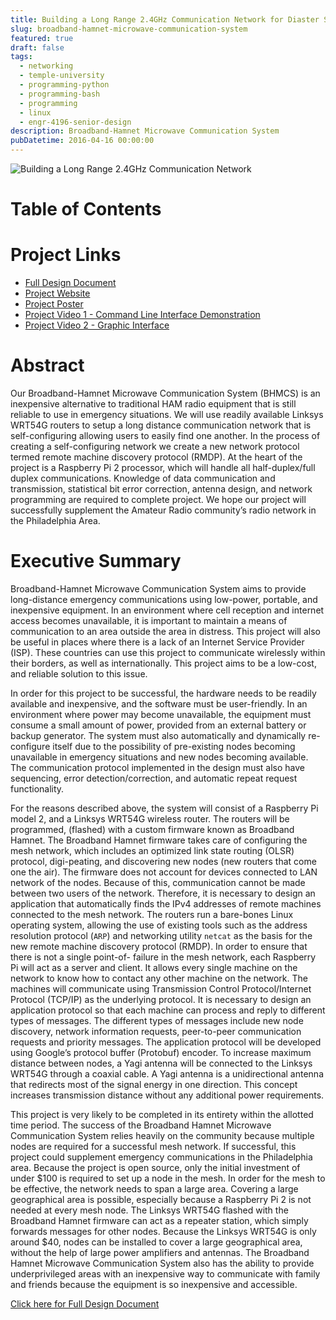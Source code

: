 ```yaml
---
title: Building a Long Range 2.4GHz Communication Network for Diaster Scenarios
slug: broadband-hamnet-microwave-communication-system
featured: true
draft: false
tags:
  - networking
  - temple-university
  - programming-python
  - programming-bash
  - programming
  - linux
  - engr-4196-senior-design
description: Broadband-Hamnet Microwave Communication System
pubDatetime: 2016-04-16 00:00:00
---
```


![Building a Long Range 2.4GHz Communication Network](@assets/images/senior_design/toichat_cover.jpg)

# Table of Contents

# Project Links

- [Full Design Document](/assets/files/20160416_sd27_designdoc_final_v05.pdf)
- [Project Website](https://sites.google.com/a/temple.edu/broadband-mcomm/)
- [Project Poster](/assets/files/20160416_fdr_review_poster_final.pdf)
- [Project Video 1 - Command Line Interface Demonstration](https://www.youtube.com/watch?v=_-q7M_saQdkA)
- [Project Video 2 - Graphic Interface](https://www.youtube.com/watch?v=DbUwcBYxRT)

# Abstract

Our Broadband-Hamnet Microwave Communication System (BHMCS) is an inexpensive
alternative to traditional HAM radio equipment that is still reliable to
use in emergency situations. We will use readily available Linksys WRT54G
routers to setup a long distance communication network that is
self-configuring allowing users to easily find one another. In the process
of creating a self-configuring network we create a new network protocol
termed remote machine discovery protocol (RMDP). At the heart of the
project is a Raspberry Pi 2 processor, which will handle all
half-duplex/full duplex communications. Knowledge of data communication
and transmission, statistical bit error correction, antenna design, and
network programming are required to complete project. We hope our project
will successfully supplement the Amateur Radio community’s radio network
in the Philadelphia Area.

# Executive Summary

Broadband-Hamnet Microwave Communication System aims to provide
long-distance emergency communications using low-power, portable, and
inexpensive equipment. In an environment where cell reception and internet
access becomes unavailable, it is important to maintain a means of
communication to an area outside the area in distress. This project will
also be useful in places where there is a lack of an Internet Service
Provider (ISP). These countries can use this project to communicate
wirelessly within their borders, as well as internationally. This project
aims to be a low-cost, and reliable solution to this issue.

In order for this project to be successful, the hardware needs to be
readily available and inexpensive, and the software must be user-friendly.
In an environment where power may become unavailable, the equipment must
consume a small amount of power, provided from an external battery or
backup generator. The system must also automatically and dynamically
re-configure itself due to the possibility of pre-existing nodes becoming
unavailable in emergency situations and new nodes becoming available. The
communication protocol implemented in the design must also have sequencing,
error detection/correction, and automatic repeat request functionality.

For the reasons described above, the system will consist of a Raspberry Pi
model 2, and a Linksys WRT54G wireless router. The routers will be
programmed, (flashed) with a custom firmware known as Broadband Hamnet. The
Broadband Hamnet firmware takes care of configuring the mesh network, which
includes an optimized link state routing (OLSR) protocol, digi-peating,
and discovering new nodes (new routers that come one the air). The firmware
does not account for devices connected to LAN network of the nodes. Because
of this, communication cannot be made between two users of the network.
Therefore, it is necessary to design an application that automatically
finds the IPv4 addresses of remote machines connected to the mesh network.
The routers run a bare-bones Linux operating system, allowing the use of
existing tools such as the address resolution protocol (`ARP`) and networking
utility `netcat` as the basis for the new remote machine discovery protocol
(RMDP). In order to ensure that there is not a single point-of- failure in
the mesh network, each Raspberry Pi will act as a server and client. It
allows every single machine on the network to know how to contact any
other machine on the network. The machines will communicate using
Transmission Control Protocol/Internet Protocol (TCP/IP) as the underlying
protocol. It is necessary to design an application protocol so that each
machine can process and reply to different types of messages. The different
types of messages include new node discovery, network information requests,
peer-to-peer communication requests and priority messages. The application
protocol will be developed using Google’s protocol buffer (Protobuf)
encoder. To increase maximum distance between nodes, a Yagi antenna will
be connected to the Linksys WRT54G through a coaxial cable. A Yagi antenna
is a unidirectional antenna that redirects most of the signal energy in
one direction. This concept increases transmission distance without any
additional power requirements.

This project is very likely to be completed in its entirety within the
allotted time period. The success of the Broadband Hamnet Microwave
Communication System relies heavily on the community because multiple nodes
are required for a successful mesh network. If successful, this project
could supplement emergency communications in the Philadelphia area.
Because the project is open source, only the initial investment of under
$100 is required to set up a node in the mesh. In order for the mesh to be
effective, the network needs to span a large area. Covering a large
geographical area is possible, especially because a Raspberry Pi 2 is not
needed at every mesh node. The Linksys WRT54G flashed with the Broadband
Hamnet firmware can act as a repeater station, which simply forwards
messages for other nodes. Because the Linksys WRT54G is only around $40,
nodes can be installed to cover a large geographical area, without the
help of large power amplifiers and antennas. The Broadband Hamnet
Microwave Communication System also has the ability to provide
underprivileged areas with an inexpensive way to communicate with family
and friends because the equipment is so inexpensive and accessible.

[Click here for Full Design Document](/assets/files/20160416_sd27_broadband_hamnet_microwave_communication_system_final.pdf)
